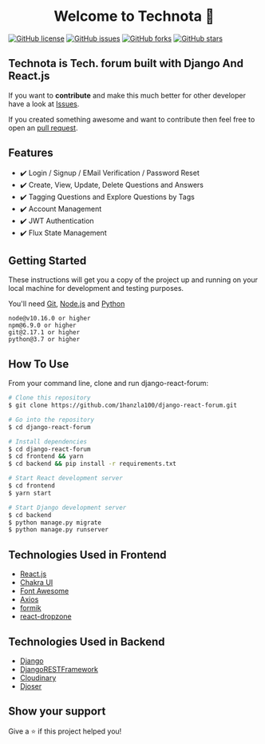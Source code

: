 <h1 align="center">Welcome to Technota 👋</h1>
<a href="https://github.com/1hanzla100/django-react-forum/blob/master/License.txt"><img alt="GitHub license" src="https://img.shields.io/github/license/1hanzla100/django-react-forum"></a>
<a href="https://github.com/1hanzla100/django-react-forum/issues"><img alt="GitHub issues" src="https://img.shields.io/github/issues/1hanzla100/django-react-forum"></a>
<a href="https://github.com/1hanzla100/django-react-forum/network"><img alt="GitHub forks" src="https://img.shields.io/github/forks/1hanzla100/django-react-forum"></a> <a href="https://github.com/1hanzla100/django-react-forum/stargazers"><img alt="GitHub stars" src="https://img.shields.io/github/stars/1hanzla100/django-react-forum"></a>

## Technota is Tech. forum built with Django And React.js

If you want to **contribute** and make this much better for other developer have a look at [Issues](https://github.com/1hanzla100/django-react-forum/issues).

If you created something awesome and want to contribute then feel free to open an [pull request](https://github.com/1hanzla100/django-react-forum/pulls).


## Features

- ✔️ Login / Signup / EMail Verification / Password Reset
- ✔️ Create, View, Update, Delete Questions and Answers
- ✔️ Tagging Questions and Explore Questions by Tags
- ✔️ Account Management
- ✔️ JWT Authentication
- ✔️ Flux State Management

## Getting Started

These instructions will get you a copy of the project up and running on your local machine for development and testing purposes.

You'll need [Git](https://git-scm.com), [Node.js](https://nodejs.org/en/download/) and [Python](https://www.python.org/downloads/) 
<br>

```
node@v10.16.0 or higher
npm@6.9.0 or higher
git@2.17.1 or higher
python@3.7 or higher
```

## How To Use

From your command line, clone and run django-react-forum:

```bash
# Clone this repository
$ git clone https://github.com/1hanzla100/django-react-forum.git

# Go into the repository
$ cd django-react-forum

# Install dependencies
$ cd django-react-forum
$ cd frontend && yarn
$ cd backend && pip install -r requirements.txt

# Start React development server
$ cd frontend
$ yarn start

# Start Django development server
$ cd backend 
$ python manage.py migrate
$ python manage.py runserver

```
## Technologies Used in Frontend

-   [React.js](https://reactjs.org/)
-   [Chakra UI](https://chakra-ui.com/)
-   [Font Awesome](https://chakra-ui.com/)
-   [Axios](https://www.npmjs.com/package/axios)
-   [formik](https://formik.org/)
-   [react-dropzone](https://react-dropzone.js.org/)

## Technologies Used in Backend
-   [Django](https://www.djangoproject.com/)
-   [DjangoRESTFramework](https://www.django-rest-framework.org/)
-   [Cloudinary](https://cloudinary.com/)
-   [Djoser](https://djoser.readthedocs.io/)

## Show your support

Give a ⭐️ if this project helped you!

